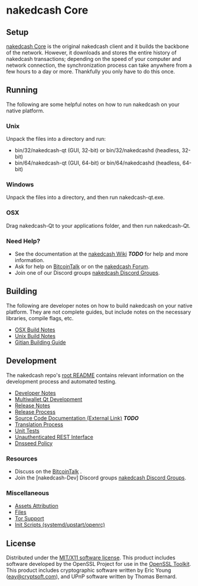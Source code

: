 nakedcash Core
=====================

Setup
---------------------
[nakedcash Core](http://cash.nakedspace.net) is the original nakedcash client and it builds the backbone of the network. However, it downloads and stores the entire history of nakedcash transactions; depending on the speed of your computer and network connection, the synchronization process can take anywhere from a few hours to a day or more. Thankfully you only have to do this once.

Running
---------------------
The following are some helpful notes on how to run nakedcash on your native platform.

### Unix

Unpack the files into a directory and run:

- bin/32/nakedcash-qt (GUI, 32-bit) or bin/32/nakedcashd (headless, 32-bit)
- bin/64/nakedcash-qt (GUI, 64-bit) or bin/64/nakedcashd (headless, 64-bit)

### Windows

Unpack the files into a directory, and then run nakedcash-qt.exe.

### OSX

Drag nakedcash-Qt to your applications folder, and then run nakedcash-Qt.

### Need Help?

* See the documentation at the [nakedcash Wiki](https://en.bitcoin.it/wiki/Main_Page) ***TODO***
for help and more information.
* Ask for help on [BitcoinTalk](https://bitcointalk.org/index.php) or on the [nakedcash Forum](http://cash.nakedspace.net/).
* Join one of our Discord groups [nakedcash Discord Groups](https://discord.gg/YcnvMqt).

Building
---------------------
The following are developer notes on how to build nakedcash on your native platform. They are not complete guides, but include notes on the necessary libraries, compile flags, etc.

- [OSX Build Notes](build-osx.md)
- [Unix Build Notes](build-unix.md)
- [Gitian Building Guide](gitian-building.md)

Development
---------------------
The nakedcash repo's [root README](https://github.com/thnass/nakedcash/blob/master/README.md) contains relevant information on the development process and automated testing.

- [Developer Notes](developer-notes.md)
- [Multiwallet Qt Development](multiwallet-qt.md)
- [Release Notes](release-notes.md)
- [Release Process](release-process.md)
- [Source Code Documentation (External Link)](https://dev.visucore.com/bitcoin/doxygen/) ***TODO***
- [Translation Process](translation_process.md)
- [Unit Tests](unit-tests.md)
- [Unauthenticated REST Interface](REST-interface.md)
- [Dnsseed Policy](dnsseed-policy.md)

### Resources

* Discuss on the [BitcoinTalk](https://bitcointalk.org/index.php?topic=1262920.0) .
* Join the [nakedcash-Dev] Discord groups [nakedcash Discord Groups](https://discord.gg/YcnvMqt).

### Miscellaneous
- [Assets Attribution](assets-attribution.md)
- [Files](files.md)
- [Tor Support](tor.md)
- [Init Scripts (systemd/upstart/openrc)](init.md)

License
---------------------
Distributed under the [MIT/X11 software license](http://www.opensource.org/licenses/mit-license.php).
This product includes software developed by the OpenSSL Project for use in the [OpenSSL Toolkit](https://www.openssl.org/). This product includes
cryptographic software written by Eric Young ([eay@cryptsoft.com](mailto:eay@cryptsoft.com)), and UPnP software written by Thomas Bernard.
